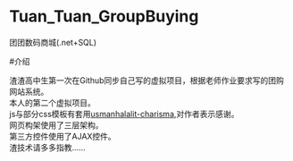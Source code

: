 Tuan_Tuan_GroupBuying
=====================

团团数码商城(.net+SQL)

#介绍

渣渣高中生第一次在Github同步自己写的虚拟项目，根据老师作业要求写的团购网站系统。<br />
本人的第二个虚拟项目。<br />
js与部分css模板有套用[usmanhalalit-charisma](https://github.com/usmanhalalit/charisma),对作者表示感谢。<br />
网页构架使用了三层架构。<br />
第三方控件使用了AJAX控件。<br />
渣技术请多多指教……
